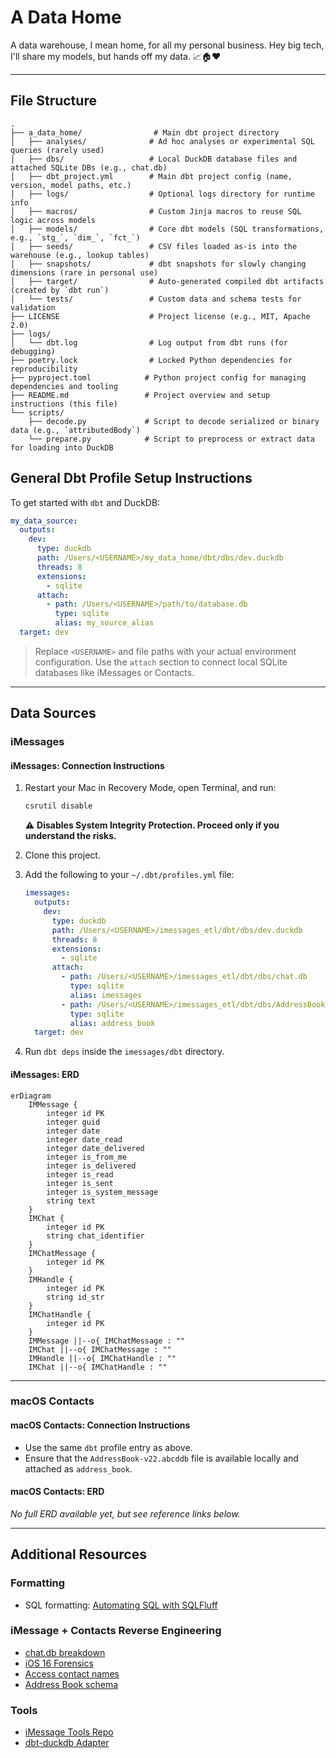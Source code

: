 # A Data Home

A data warehouse, I mean home, for all my personal business. Hey big tech, I'll share my models, but hands off my data. 📈🏠❤️

---

## File Structure


```plaintext
.
├── a_data_home/                # Main dbt project directory
│   ├── analyses/              # Ad hoc analyses or experimental SQL queries (rarely used)
│   ├── dbs/                   # Local DuckDB database files and attached SQLite DBs (e.g., chat.db)
│   ├── dbt_project.yml        # Main dbt project config (name, version, model paths, etc.)
│   ├── logs/                  # Optional logs directory for runtime info
│   ├── macros/                # Custom Jinja macros to reuse SQL logic across models
│   ├── models/                # Core dbt models (SQL transformations, e.g., `stg_`, `dim_`, `fct_`)
│   ├── seeds/                 # CSV files loaded as-is into the warehouse (e.g., lookup tables)
│   ├── snapshots/             # dbt snapshots for slowly changing dimensions (rare in personal use)
│   ├── target/                # Auto-generated compiled dbt artifacts (created by `dbt run`)
│   └── tests/                 # Custom data and schema tests for validation
├── LICENSE                    # Project license (e.g., MIT, Apache 2.0)
├── logs/
│   └── dbt.log                # Log output from dbt runs (for debugging)
├── poetry.lock                # Locked Python dependencies for reproducibility
├── pyproject.toml            # Python project config for managing dependencies and tooling
├── README.md                 # Project overview and setup instructions (this file)
└── scripts/                  
    ├── decode.py             # Script to decode serialized or binary data (e.g., `attributedBody`)
    └── prepare.py            # Script to preprocess or extract data for loading into DuckDB
```

## General Dbt Profile Setup Instructions

To get started with `dbt` and DuckDB:

```yaml
my_data_source:
  outputs:
    dev:
      type: duckdb
      path: /Users/<USERNAME>/my_data_home/dbt/dbs/dev.duckdb
      threads: 8
      extensions:
        - sqlite
      attach:
        - path: /Users/<USERNAME>/path/to/database.db
          type: sqlite
          alias: my_source_alias
  target: dev
```

> Replace `<USERNAME>` and file paths with your actual environment configuration. Use the `attach` section to connect local SQLite databases like iMessages or Contacts.

---

## Data Sources

### iMessages

#### iMessages: Connection Instructions

1. Restart your Mac in Recovery Mode, open Terminal, and run:  
   ```bash
   csrutil disable
   ```  
   ⚠️ **Disables System Integrity Protection. Proceed only if you understand the risks.**

2. Clone this project.

3. Add the following to your `~/.dbt/profiles.yml` file:
   ```yaml
   imessages:
     outputs:
       dev:
         type: duckdb
         path: /Users/<USERNAME>/imessages_etl/dbt/dbs/dev.duckdb
         threads: 8
         extensions:
           - sqlite
         attach:
           - path: /Users/<USERNAME>/imessages_etl/dbt/dbs/chat.db
             type: sqlite
             alias: imessages
           - path: /Users/<USERNAME>/imessages_etl/dbt/dbs/AddressBook-v22.abcddb
             type: sqlite
             alias: address_book
     target: dev
   ```
4. Run `dbt deps` inside the `imessages/dbt` directory.

#### iMessages: ERD

```mermaid
erDiagram
    IMMessage {
        integer id PK
        integer guid
        integer date
        integer date_read
        integer date_delivered
        integer is_from_me
        integer is_delivered
        integer is_read
        integer is_sent
        integer is_system_message
        string text
    }
    IMChat {
        integer id PK
        string chat_identifier
    }
    IMChatMessage {
        integer id PK
    }
    IMHandle {
        integer id PK
        string id_str
    }
    IMChatHandle {
        integer id PK
    }
    IMMessage ||--o{ IMChatMessage : ""
    IMChat ||--o{ IMChatMessage : ""
    IMHandle ||--o{ IMChatHandle : ""
    IMChat ||--o{ IMChatHandle : ""
```

---

### macOS Contacts

#### macOS Contacts: Connection Instructions

- Use the same `dbt` profile entry as above.
- Ensure that the `AddressBook-v22.abcddb` file is available locally and attached as `address_book`.

#### macOS Contacts: ERD


_No full ERD available yet, but see reference links below._

---

## Additional Resources

### Formatting

- SQL formatting: [Automating SQL with SQLFluff](https://medium.com/@alice_thomaz/automating-sql-code-formatting-with-sqlfluff-4723779f19c6)

### iMessage + Contacts Reverse Engineering

- [chat.db breakdown](https://apple.stackexchange.com/questions/421665/how-specificially-do-i-read-a-chat-db-file)
- [iOS 16 Forensics](https://www.magnetforensics.com/blog/ios-16-what-digital-investigators-need-to-know/)
- [Access contact names](https://apple.stackexchange.com/questions/321521/can-i-access-contact-names-in-chat-db)
- [Address Book schema](https://michaelwornow.net/2024/12/24/mac-address-book-schema)

### Tools

- [iMessage Tools Repo](https://github.com/my-other-github-account/imessage_tools)
- [dbt-duckdb Adapter](https://github.com/duckdb/dbt-duckdb?tab=readme-ov-file)
